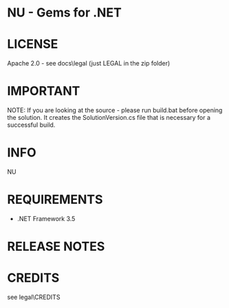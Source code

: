 NU - Gems for .NET
=======

# LICENSE
Apache 2.0 - see docs\legal (just LEGAL in the zip folder)

# IMPORTANT
NOTE: If you are looking at the source - please run build.bat before opening the solution. It creates the SolutionVersion.cs file that is necessary for a successful build.

# INFO
NU

# REQUIREMENTS
* .NET Framework 3.5 

# RELEASE NOTES

# CREDITS
see legal\CREDITS